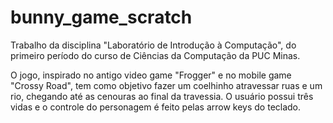 # bunny_game_scratch

Trabalho da disciplina "Laboratório de Introdução à Computação", do primeiro período do curso de Ciências da Computação da PUC Minas.

O jogo, inspirado no antigo video game "Frogger" e no mobile game "Crossy Road", tem como objetivo fazer um coelhinho atravessar ruas e um rio, chegando até as cenouras ao final da travessia. O usuário possui três vidas e o controle do personagem é feito pelas arrow keys do teclado.
